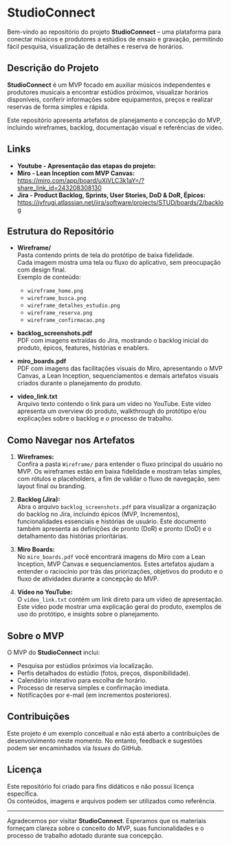 # StudioConnect

Bem-vindo ao repositório do projeto **StudioConnect** – uma plataforma para conectar músicos e produtores a estúdios de ensaio e gravação, permitindo fácil pesquisa, visualização de detalhes e reserva de horários.

## Descrição do Projeto

**StudioConnect** é um MVP focado em auxiliar músicos independentes e produtores musicais a encontrar estúdios próximos, visualizar horários disponíveis, conferir informações sobre equipamentos, preços e realizar reservas de forma simples e rápida.

Este repositório apresenta artefatos de planejamento e concepção do MVP, incluindo wireframes, backlog, documentação visual e referências de vídeo.

## Links
- **Youtube - Apresentação das etapas do projeto:** 
- **Miro - Lean Inception com MVP Canvas:** https://miro.com/app/board/uXjVLC3k1aY=/?share_link_id=243208308130
- **Jira - Product Backlog, Sprints, User Stories, DoD & DoR, Épicos:** https://jvfrugi.atlassian.net/jira/software/projects/STUD/boards/2/backlog
## Estrutura do Repositório

- **Wireframe/**  
  Pasta contendo prints de tela do protótipo de baixa fidelidade.  
  Cada imagem mostra uma tela ou fluxo do aplicativo, sem preocupação com design final.  
  Exemplo de conteúdo:  
  - `wireframe_home.png`  
  - `wireframe_busca.png`  
  - `wireframe_detalhes_estudio.png`  
  - `wireframe_reserva.png`  
  - `wireframe_confirmacao.png`
  
- **backlog_screenshots.pdf**  
  PDF com imagens extraídas do Jira, mostrando o backlog inicial do produto, épicos, features, histórias e enablers.

- **miro_boards.pdf**  
  PDF com imagens das facilitações visuais do Miro, apresentando o MVP Canvas, a Lean Inception, sequenciamentos e demais artefatos visuais criados durante o planejamento do produto.

- **video_link.txt**  
  Arquivo texto contendo o link para um vídeo no YouTube. Este vídeo apresenta um overview do produto, walkthrough do protótipo e/ou explicações sobre o backlog e o processo de trabalho.

## Como Navegar nos Artefatos

1. **Wireframes:**  
   Confira a pasta `Wireframe/` para entender o fluxo principal do usuário no MVP. Os wireframes estão em baixa fidelidade e mostram telas simples, com rótulos e placeholders, a fim de validar o fluxo de navegação, sem layout final ou branding.

2. **Backlog (Jira):**  
   Abra o arquivo `backlog_screenshots.pdf` para visualizar a organização do backlog no Jira, incluindo épicos (MVP, Incrementos), funcionalidades essenciais e histórias de usuário. Este documento também apresenta as definições de pronto (DoR) e pronto (DoD) e o detalhamento das histórias prioritárias.

3. **Miro Boards:**  
   No `miro_boards.pdf` você encontrará imagens do Miro com a Lean Inception, MVP Canvas e sequenciamentos. Estes artefatos ajudam a entender o raciocínio por trás das priorizações, objetivos do produto e o fluxo de atividades durante a concepção do MVP.

4. **Vídeo no YouTube:**  
   O `video_link.txt` contém um link direto para um vídeo de apresentação. Este vídeo pode mostrar uma explicação geral do produto, exemplos de uso do protótipo, e insights sobre o planejamento.

## Sobre o MVP

O MVP do **StudioConnect** inclui:  
- Pesquisa por estúdios próximos via localização.  
- Perfis detalhados do estúdio (fotos, preços, disponibilidade).  
- Calendário interativo para escolha de horário.  
- Processo de reserva simples e confirmação imediata.  
- Notificações por e-mail (em incrementos posteriores).

## Contribuições

Este projeto é um exemplo conceitual e não está aberto a contribuições de desenvolvimento neste momento. No entanto, feedback e sugestões podem ser encaminhados via *Issues* do GitHub.

## Licença

Este repositório foi criado para fins didáticos e não possui licença específica.  
Os conteúdos, imagens e arquivos podem ser utilizados como referência.

---

Agradecemos por visitar  **StudioConnect**. Esperamos que os materiais forneçam clareza sobre o conceito do MVP, suas funcionalidades e o processo de trabalho adotado durante sua concepção.
